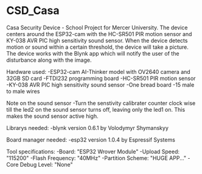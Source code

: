 # CSD_Casa
Casa Security Device - School Project for Mercer University. The device centers around the ESP32-cam with the HC-SR501 PIR motion sensor and KY-038 AVR PIC high sensitivity sound sensor. When the device detects motion or sound within a certain threshold, the device will take a picture. The device works with the Blynk app which will notify the user of the disturbance along with the image.

Hardware used:
-ESP32-cam AI-Thinker model with OV2640 camera and 32GB SD card
-FTDI232 programming board
-HC-SR501 PIR motion sensor
-KY-038 AVR PIC high sensitivity sound sensor
-One bread board
-15 male to male wires

Note on the sound sensor
-Turn the senstivity calibrater counter clock wise till the led2 on the sound sensor turns off, leaving only the led1 on. This makes the sound sensor active high.

Librarys needed:
-blynk version 0.6.1 by Volodymyr Shymanskyy

Board manager needed:
-esp32 version 1.0.4 by Espressif Systems

Tool specifications:
-Board: "ESP32 Wrover Module"
-Upload Speed: "115200"
-Flash Frequency: "40MHz"
-Partition Scheme: "HUGE APP..."
-Core Debug Level: "None"
